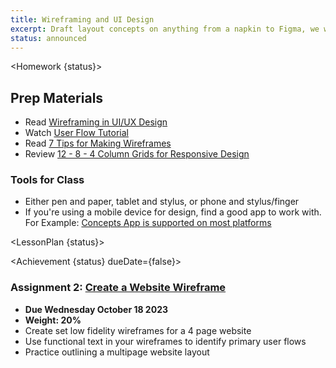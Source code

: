 ```yaml
---
title: Wireframing and UI Design
excerpt: Draft layout concepts on anything from a napkin to Figma, we will practice reducing user interfaces to low fidelity wireframes. By the end of this class you will have the skills to quickly create wireframes for your projects.
status: announced
---
```


<script>
	import Homework from "$lib/components/Homework.svelte";
	import LessonPlan from "$lib/components/LessonPlan.svelte";
	import Achievement from "$lib/components/Achievement.svelte"
</script>

<Homework {status}>

<h2>Prep Materials</h2>

- Read [Wireframing in UI/UX Design](https://medium.com/detaux/what-is-ui-ux-wireframe-designerrs-46dac9c8a153)
- Watch [User Flow Tutorial](https://youtu.be/TIV1y11xz7k?si=BROBmfhYGT0-N5-K)
- Read [7 Tips for Making Wireframes](https://www.lucidchart.com/pages/how-to-make-a-wireframe)
- Review [12 - 8 - 4 Column Grids for Responsive Design](https://bootcamp.uxdesign.cc/12-8-4-column-system-for-responsive-grids-df207a58ebc)

### Tools for Class

- Either pen and paper, tablet and stylus, or phone and stylus/finger
- If you're using a mobile device for design, find a good app to work with. For Example: [Concepts App is supported on most platforms](https://concepts.app/en/)

</Homework>

<LessonPlan {status}>

</LessonPlan>

<Achievement {status} dueDate={false}>

### Assignment 2: [Create a Website Wireframe](/courses/dsgn-270/assessments/assignment-2)

- **Due Wednesday October 18 2023**
- **Weight: 20%**
- Create set low fidelity wireframes for a 4 page website
- Use functional text in your wireframes to identify primary user flows
- Practice outlining a multipage website layout

</Achievement>
